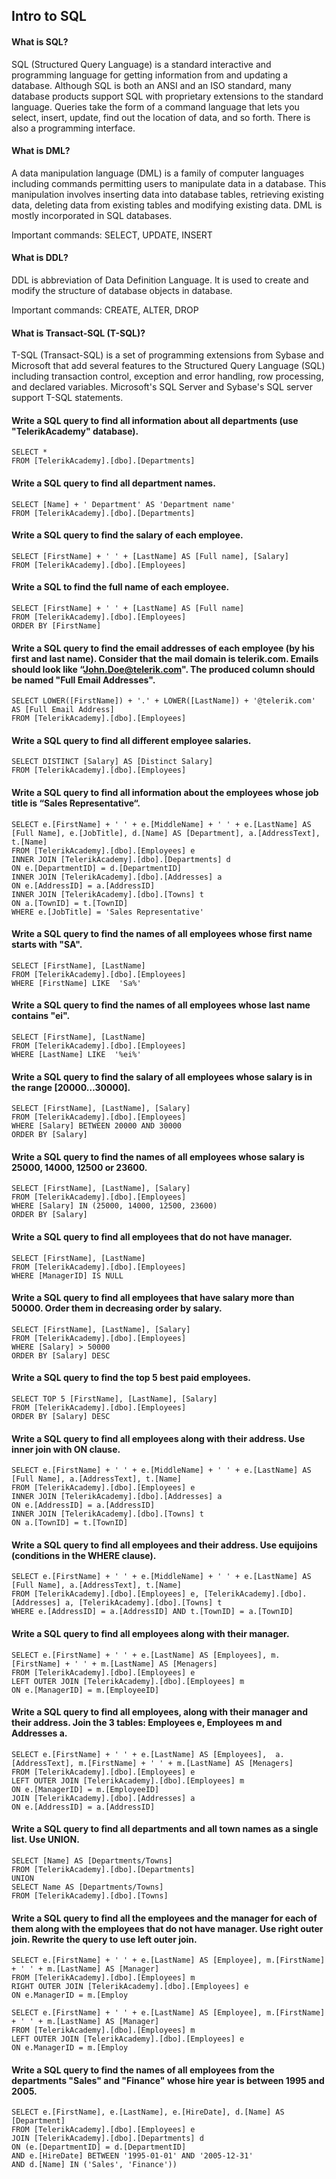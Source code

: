 ## Intro to SQL

#### What is SQL?
SQL (Structured Query Language) is a standard interactive and programming language for getting information from and updating a database. Although SQL is both an ANSI and an ISO standard, many database products support SQL with proprietary extensions to the standard language. Queries take the form of a command language that lets you select, insert, update, find out the location of data, and so forth. There is also a programming interface.

#### What is DML?
A data manipulation language (DML) is a family of computer languages including commands permitting users to manipulate data in a database. This manipulation involves inserting data into database tables, retrieving existing data, deleting data from existing tables and modifying existing data. DML is mostly incorporated in SQL databases.

Important commands:
SELECT, UPDATE, INSERT

#### What is DDL?
DDL is abbreviation of Data Definition Language. It is used to create and modify the structure of database objects in database.

Important commands:
CREATE, ALTER, DROP

#### What is Transact-SQL (T-SQL)?
T-SQL (Transact-SQL) is a set of programming extensions from Sybase and Microsoft that add several features to the Structured Query Language (SQL) including transaction control, exception and error handling, row processing, and declared variables. Microsoft's SQL Server and Sybase's SQL server support T-SQL statements.

#### Write a SQL query to find all information about all departments (use "TelerikAcademy" database).
```
SELECT *
FROM [TelerikAcademy].[dbo].[Departments]
```

#### Write a SQL query to find all department names.
```
SELECT [Name] + ' Department' AS 'Department name'
FROM [TelerikAcademy].[dbo].[Departments]
```

#### Write a SQL query to find the salary of each employee.
```
SELECT [FirstName] + ' ' + [LastName] AS [Full name], [Salary]
FROM [TelerikAcademy].[dbo].[Employees]
```

#### Write a SQL to find the full name of each employee.
```
SELECT [FirstName] + ' ' + [LastName] AS [Full name]
FROM [TelerikAcademy].[dbo].[Employees]
ORDER BY [FirstName]
```

#### Write a SQL query to find the email addresses of each employee (by his first and last name). Consider that the mail domain is telerik.com. Emails should look like “John.Doe@telerik.com". The produced column should be named "Full Email Addresses".
```
SELECT LOWER([FirstName]) + '.' + LOWER([LastName]) + '@telerik.com' AS [Full Email Address]
FROM [TelerikAcademy].[dbo].[Employees]
```

#### Write a SQL query to find all different employee salaries.
```
SELECT DISTINCT [Salary] AS [Distinct Salary]
FROM [TelerikAcademy].[dbo].[Employees]
```

#### Write a SQL query to find all information about the employees whose job title is “Sales Representative“.
```
SELECT e.[FirstName] + ' ' + e.[MiddleName] + ' ' + e.[LastName] AS [Full Name], e.[JobTitle], d.[Name] AS [Department], a.[AddressText], t.[Name]
FROM [TelerikAcademy].[dbo].[Employees] e
INNER JOIN [TelerikAcademy].[dbo].[Departments] d
ON e.[DepartmentID] = d.[DepartmentID]
INNER JOIN [TelerikAcademy].[dbo].[Addresses] a
ON e.[AddressID] = a.[AddressID]
INNER JOIN [TelerikAcademy].[dbo].[Towns] t
ON a.[TownID] = t.[TownID]
WHERE e.[JobTitle] = 'Sales Representative'
```

#### Write a SQL query to find the names of all employees whose first name starts with "SA".
```
SELECT [FirstName], [LastName]
FROM [TelerikAcademy].[dbo].[Employees]
WHERE [FirstName] LIKE  'Sa%'
```

#### Write a SQL query to find the names of all employees whose last name contains "ei".
```
SELECT [FirstName], [LastName]
FROM [TelerikAcademy].[dbo].[Employees]
WHERE [LastName] LIKE  '%ei%'
```

#### Write a SQL query to find the salary of all employees whose salary is in the range [20000…30000].
```
SELECT [FirstName], [LastName], [Salary]
FROM [TelerikAcademy].[dbo].[Employees]
WHERE [Salary] BETWEEN 20000 AND 30000
ORDER BY [Salary]
```

#### Write a SQL query to find the names of all employees whose salary is 25000, 14000, 12500 or 23600.
```
SELECT [FirstName], [LastName], [Salary]
FROM [TelerikAcademy].[dbo].[Employees]
WHERE [Salary] IN (25000, 14000, 12500, 23600)
ORDER BY [Salary]
```
#### Write a SQL query to find all employees that do not have manager.
```
SELECT [FirstName], [LastName]
FROM [TelerikAcademy].[dbo].[Employees]
WHERE [ManagerID] IS NULL
```

#### Write a SQL query to find all employees that have salary more than 50000. Order them in decreasing order by salary.
```
SELECT [FirstName], [LastName], [Salary]
FROM [TelerikAcademy].[dbo].[Employees]
WHERE [Salary] > 50000
ORDER BY [Salary] DESC
```

#### Write a SQL query to find the top 5 best paid employees.
```
SELECT TOP 5 [FirstName], [LastName], [Salary]
FROM [TelerikAcademy].[dbo].[Employees]
ORDER BY [Salary] DESC
```

#### Write a SQL query to find all employees along with their address. Use inner join with ON clause.
```
SELECT e.[FirstName] + ' ' + e.[MiddleName] + ' ' + e.[LastName] AS [Full Name], a.[AddressText], t.[Name]
FROM [TelerikAcademy].[dbo].[Employees] e
INNER JOIN [TelerikAcademy].[dbo].[Addresses] a
ON e.[AddressID] = a.[AddressID]
INNER JOIN [TelerikAcademy].[dbo].[Towns] t
ON a.[TownID] = t.[TownID]
```

#### Write a SQL query to find all employees and their address. Use equijoins (conditions in the WHERE clause).
```
SELECT e.[FirstName] + ' ' + e.[MiddleName] + ' ' + e.[LastName] AS [Full Name], a.[AddressText], t.[Name]
FROM [TelerikAcademy].[dbo].[Employees] e, [TelerikAcademy].[dbo].[Addresses] a, [TelerikAcademy].[dbo].[Towns] t
WHERE e.[AddressID] = a.[AddressID] AND t.[TownID] = a.[TownID]
```

#### Write a SQL query to find all employees along with their manager.
```
SELECT e.[FirstName] + ' ' + e.[LastName] AS [Employees], m.[FirstName] + ' ' + m.[LastName] AS [Menagers]
FROM [TelerikAcademy].[dbo].[Employees] e
LEFT OUTER JOIN [TelerikAcademy].[dbo].[Employees] m
ON e.[ManagerID] = m.[EmployeeID]
```

#### Write a SQL query to find all employees, along with their manager and their address. Join the 3 tables: Employees e, Employees m and Addresses a.
```
SELECT e.[FirstName] + ' ' + e.[LastName] AS [Employees],  a.[AddressText], m.[FirstName] + ' ' + m.[LastName] AS [Menagers]
FROM [TelerikAcademy].[dbo].[Employees] e
LEFT OUTER JOIN [TelerikAcademy].[dbo].[Employees] m
ON e.[ManagerID] = m.[EmployeeID]
JOIN [TelerikAcademy].[dbo].[Addresses] a
ON e.[AddressID] = a.[AddressID]
```

#### Write a SQL query to find all departments and all town names as a single list. Use UNION.
```
SELECT [Name] AS [Departments/Towns]
FROM [TelerikAcademy].[dbo].[Departments]
UNION
SELECT Name AS [Departments/Towns]
FROM [TelerikAcademy].[dbo].[Towns]
```

#### Write a SQL query to find all the employees and the manager for each of them along with the employees that do not have manager. Use right outer join. Rewrite the query to use left outer join.
```
SELECT e.[FirstName] + ' ' + e.[LastName] AS [Employee], m.[FirstName] + ' ' + m.[LastName] AS [Manager]
FROM [TelerikAcademy].[dbo].[Employees] m
RIGHT OUTER JOIN [TelerikAcademy].[dbo].[Employees] e
ON e.ManagerID = m.[Employ
```
```
SELECT e.[FirstName] + ' ' + e.[LastName] AS [Employee], m.[FirstName] + ' ' + m.[LastName] AS [Manager]
FROM [TelerikAcademy].[dbo].[Employees] m
LEFT OUTER JOIN [TelerikAcademy].[dbo].[Employees] e
ON e.ManagerID = m.[Employ
```

#### Write a SQL query to find the names of all employees from the departments "Sales" and "Finance" whose hire year is between 1995 and 2005.
```
SELECT e.[FirstName], e.[LastName], e.[HireDate], d.[Name] AS [Department]
FROM [TelerikAcademy].[dbo].[Employees] e
JOIN [TelerikAcademy].[dbo].[Departments] d
ON (e.[DepartmentID] = d.[DepartmentID]
AND e.[HireDate] BETWEEN '1995-01-01' AND '2005-12-31'
AND d.[Name] IN ('Sales', 'Finance'))
```
